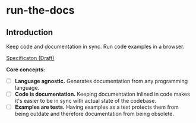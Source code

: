 # run-the-docs
## Introduction
Keep code and documentation in sync. 
Run code examples in a browser.

[Specificaton (Draft)](spec/README.md)

**Core concepts:**

- [ ] **Language agnostic.** Generates documentation from any programming language.
- [ ] **Code is documentation.** Keeping documentation inlined in code makes it's easier to be in sync with actual state of the codebase.
- [ ] **Examples are tests.** Having examples as a test protects them from being outdate and therefore documentation from being obsolete.
